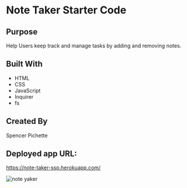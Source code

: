 # Note Taker Starter Code

## Purpose

 Help Users keep track and manage tasks  by adding and removing notes.

## Built With

- HTML
- CSS
- JavaScript
- Inquirer
- fs

## Created By

Spencer Pichette 

## Deployed app URL:
https://note-taker-ssp.herokuapp.com/

![note yaker](https://user-images.githubusercontent.com/92232513/190000148-a62b8cf0-b7d4-467d-9b3d-ba55a8f97f6b.PNG)
